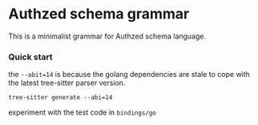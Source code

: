 # Authzed schema grammar
This is a minimalist grammar for Authzed schema language.

### Quick start

the `--abit=14` is because the golang dependencies are stale to cope with the latest tree-sitter parser version.

`tree-sitter generate --abi=14`

experiment with the test code in `bindings/go`
